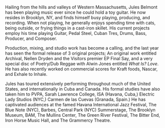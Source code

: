 Hailing from the hills and valleys of Western Massachusetts, Jules Belmont has been playing music ever since he could hold a toy guitar. He now resides in Brooklyn, NY, and finds himself busy playing, producing, and recording. When not playing, he generally enjoys spending time with cats, being outside, or frying things in a cast-iron skillet. His current projects employ his time playing Guitar, Pedal Steel, Cuban Tres, Drums, Bass, Producer, and Composer. 

Production, mixing, and studio work has become a calling, and the last year has seen the formal release of 3 original projects; An original work entitled Archival, Nellen Dryden and the Visitors premier EP Final Say, and a very special disc of Poetry/Dub Reggae with Alwin Jones entitled _What Is? Love_. He has also recently worked on commercial scores for Kraft foods, Nascar, and Exhale to Inhale. 

Jules has toured extensively performing throughout much of the United States, and internationally in Cuba and Canada. His formal studies have also taken him to PVPA, Sarah Lawrence College, ISA (Havana, Cuba,) Electric Lady Studios (NYC,)  Carmen de las Cuevas (Granada, Spain.) He has captivated audiences at the famed Havana International Jazz Festival, The Blue Note (NYC), Barbes, Central Park (NYC) Summerstage, The Brooklyn Museum, BAM, The Mullins Center, The Green River Festival, The Bitter End, Iron Horse Music Hall, and The Grammercy Theatre. 

